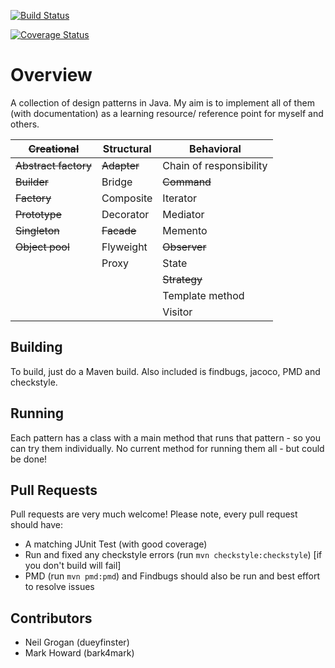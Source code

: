 [![Build Status](https://travis-ci.org/dueyfinster/DesignPatterns.png)](https://travis-ci.org/dueyfinster/DesignPatterns)

[![Coverage Status](https://coveralls.io/repos/dueyfinster/DesignPatterns/badge.png)](https://coveralls.io/r/dueyfinster/DesignPatterns)

# Overview 
A collection of design patterns in Java. 
My aim is to implement all of them (with documentation) as a learning resource/ reference point for myself and others.

| ~~Creational~~  		| Structural 	| Behavioral 				|
| ------------- 		| ------------- | ------------- 			|
| ~~Abstract factory~~  | ~~Adapter~~  	|  Chain of responsibility  |
| ~~Builder~~  			| Bridge  		| ~~Command~~ 				|
| ~~Factory~~  			| Composite   	| Iterator  				|
| ~~Prototype~~  		| Decorator  	| Mediator  				|
| ~~Singleton~~  		| ~~Facade~~  	| Memento  					|
| ~~Object pool~~  		| Flyweight 	| ~~Observer~~  			|
| 						| Proxy  		| State  					|
| 						| 				| ~~Strategy~~  			|
| 						| 				| Template method  			|
| 						| 				| Visitor  					|

## Building
To build, just do a Maven build. Also included is findbugs, jacoco, PMD and checkstyle.

## Running 
Each pattern has a class with a main method that runs that pattern - so you can try them individually. No current method for running them all - but could be done!

## Pull Requests 
Pull requests are very much welcome! Please note, every pull request should have:

* A matching JUnit Test (with good coverage)
* Run and fixed any checkstyle errors (run `mvn checkstyle:checkstyle`) [if you don't build will fail]
* PMD (run `mvn pmd:pmd`) and Findbugs should also be run and best effort to resolve issues

## Contributors
* Neil Grogan (dueyfinster)
* Mark Howard (bark4mark)
